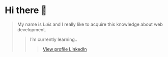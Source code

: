 # Hi there 👋 
> My name is *Luis* and I really like to acquire this knowledge about web development.
>> I’m currently learning..
>>> [View profile LinkedIn](https://www.linkedin.com/in/luisfernandoramos1986/)

<!--
**fernanluis/fernanluis** is a ✨ _special_ ✨ repository because its `README.md` (this file) appears on your GitHub profile.

Here are some ideas to get you started:

- 🔭 I’m currently working on ...
- 🌱 I’m currently learning ...
- 👯 I’m looking to collaborate on ...
- 🤔 I’m looking for help with ...
- 💬 Ask me about ...
- 📫 How to reach me: ...
- 😄 Pronouns: ...
- ⚡ Fun fact: ...
-->
